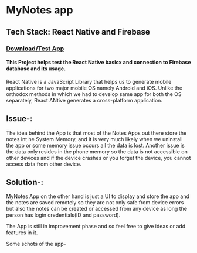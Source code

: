 # MyNotes app 
## Tech Stack: React Native and Firebase

### <a href="https://drive.google.com/file/d/1EaiGZT-9-D0bZ87y02whVsvSiVyDoXm4/view?usp=sharing">Download/Test App</a>

#### This Project helps test the React Native basicx and connection to Firebase database and its usage.

React Native is a JavaScript Library that helps us to generate mobile applications for two major mobile OS namely Android and iOS. Unlike the orthodox methods in which we had to develop same app for both the OS separately, React ANtive generates a cross-platform application. 

## Issue-:
The idea behind the App is that most of the Notes Apps out there store the notes int he System Memory, and it is very much likely when we uninstall the app or some memory issue occurs all the data is lost. 
Another issue is the data only resides in the phone memory so the data is not accessible on other devices and if the device crashes or you forget the device, you cannot access data from other device.

## Solution-:
MyNotes App on the other hand is just a UI to display and store the app and the notes are saved remotely so they are not only safe from device errors but also the notes can be created or accessed from any device as long the person has login credentials(ID and password).

The App is still in improvement phase and so feel free to give ideas or add features in it.

Some schots of the app-
